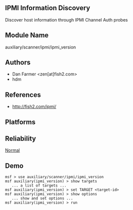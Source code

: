 ## IPMI Information Discovery

Discover host information through IPMI Channel Auth probes


## Module Name
auxiliary/scanner/ipmi/ipmi_version

## Authors
* Dan Farmer <zen[at]fish2.com>
* hdm


## References
* http://fish2.com/ipmi/




## Platforms


## Reliability
[Normal](https://github.com/rapid7/metasploit-framework/wiki/Exploit-Ranking)

## Demo

```
msf > use auxiliary/scanner/ipmi/ipmi_version
msf auxiliary(ipmi_version) > show targets
   ... a list of targets ...
msf auxiliary(ipmi_version) > set TARGET <target-id>
msf auxiliary(ipmi_version) > show options
   ... show and set options ...
msf auxiliary(ipmi_version) > run
```
    
    
